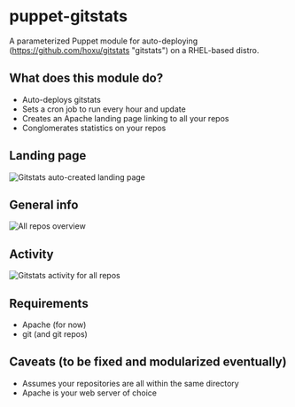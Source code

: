 puppet-gitstats
===============

A parameterized Puppet module for auto-deploying (https://github.com/hoxu/gitstats "gitstats") on a RHEL-based distro. 

## What does this module do?

- Auto-deploys gitstats
- Sets a cron job to run every hour and update
- Creates an Apache landing page linking to all your repos 
- Conglomerates statistics on your repos

## Landing page
![Gitstats auto-created landing page](https://raw.github.com/mbillings/puppet-gitstats/master/pics/gitstats_landing_page.jpg "Gitstats auto-created landing page")

## General info
![All repos overview](https://raw.github.com/mbillings/puppet-gitstats/master/pics/gitstats_all-puppet-modules_overview.jpg "All repos overview")

## Activity
![Gitstats activity for all repos](https://raw.github.com/mbillings/puppet-gitstats/master/pics/gitstats_activity.jpg "Gitstats activity for all repos")

## Requirements

* Apache (for now)
* git (and git repos)

## Caveats (to be fixed and modularized eventually)

- Assumes your repositories are all within the same directory
- Apache is your web server of choice

